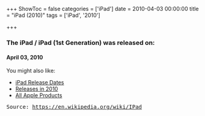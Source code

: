 +++
ShowToc = false
categories = ['iPad']
date = 2010-04-03 00:00:00
title = "iPad (2010)"
tags = ['iPad', '2010']

+++

### The iPad / iPad (1st Generation) was released on: 
#### April 03, 2010


<!--more-->


    
You might also like:

- [iPad Release Dates](https://AppleReleaseDate.com/tags/ipad/)
- [Releases in 2010](https://AppleReleaseDate.com/tags/2010/)
- [All Apple Products](https://AppleReleaseDate.com/categories/)



<kbd> Source: https://en.wikipedia.org/wiki/IPad</kbd>

